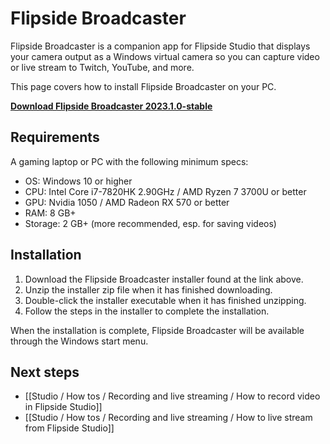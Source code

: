 # Flipside Broadcaster

Flipside Broadcaster is a companion app for Flipside Studio that displays your camera output as a Windows virtual camera so you can capture video or live stream to Twitch, YouTube, and more.

This page covers how to install Flipside Broadcaster on your PC.

**[Download Flipside Broadcaster 2023.1.0-stable](https://flipside.nyc3.cdn.digitaloceanspaces.com/releases/broadcaster/Flipside%20Broadcaster%202023.1.0-stable.zip)**

## Requirements

A gaming laptop or PC with the following minimum specs:

- OS: Windows 10 or higher
- CPU: Intel Core i7-7820HK 2.90GHz / AMD Ryzen 7 3700U or better
- GPU: Nvidia 1050 / AMD Radeon RX 570 or better
- RAM: 8 GB+
- Storage: 2 GB+ (more recommended, esp. for saving videos)

## Installation

1. Download the Flipside Broadcaster installer found at the link above.
2. Unzip the installer zip file when it has finished downloading.
3. Double-click the installer executable when it has finished unzipping.
4. Follow the steps in the installer to complete the installation.

When the installation is complete, Flipside Broadcaster will be available through the Windows start menu.

## Next steps

- [[Studio / How tos / Recording and live streaming / How to record video in Flipside Studio]]
- [[Studio / How tos / Recording and live streaming / How to live stream from Flipside Studio]]
